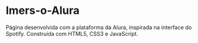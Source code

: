# Imers-o-Alura
Página desenvolvida com a plataforma da Alura, inspirada na interface do Spotify. Construída com HTML5, CSS3 e JavaScript.
